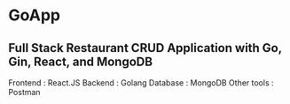 # GoApp
## Full Stack Restaurant CRUD Application with Go, Gin, React, and MongoDB
Frontend : React.JS
Backend : Golang
Database : MongoDB
Other tools : Postman
